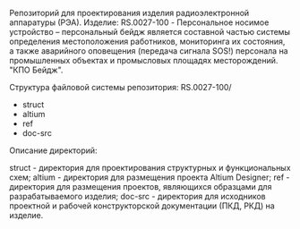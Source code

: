 Репозиторий для проектирования изделия радиоэлектронной аппаратуры (РЭА).
Изделие: RS.0027-100 - Персональное носимое устройство – персональный бейдж является составной частью системы определения местоположения работников, мониторинга их состояния, а также аварийного оповещения (передача сигнала SOS!) персонала на промышленных объектах и промысловых площадях месторождений. "КПО Бейдж".

Структура файловой системы репозитория:
RS.0027-100/
* struct
* altium
* ref
* doc-src

Описание директорий:

struct	- директория для проектирования структурных и функциональных схем;
altium	- директория для размещения проекта Altium Designer;
ref		- директория для размещения проектов, являющихся образцами для разрабатываемого изделия;
doc-src - директория для исходников проектной и рабочей конструкторской документации (ПКД, РКД) на изделие.
